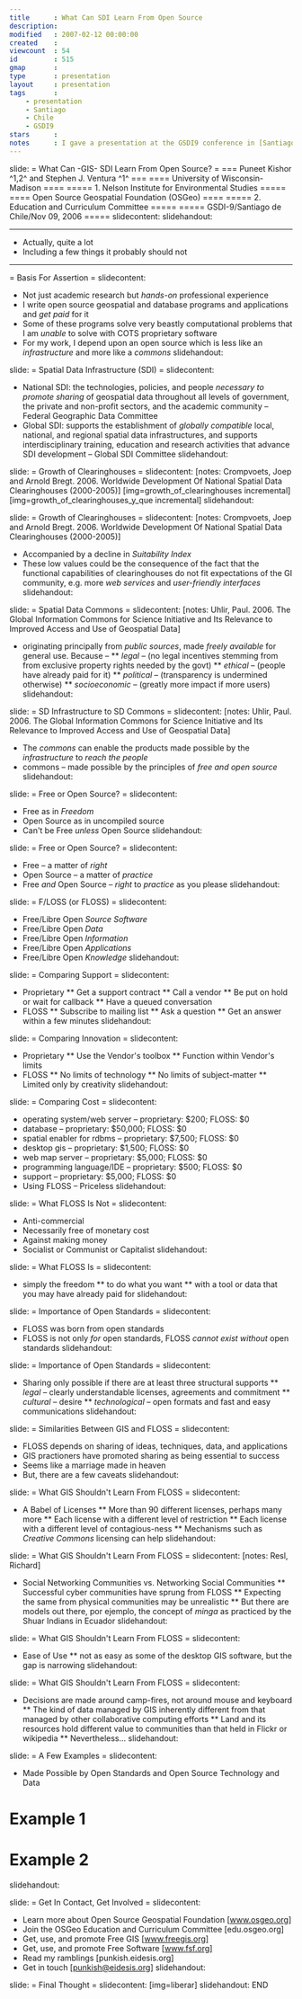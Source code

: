```yaml
---
title      : What Can SDI Learn From Open Source
description: 
modified   : 2007-02-12 00:00:00
created    : 
viewcount  : 54
id         : 515
gmap       : 
type       : presentation
layout     : presentation
tags       :
    - presentation
    - Santiago
    - Chile
    - GSDI9
stars      : 
notes      : I gave a presentation at the GSDI9 conference in [Santiago de Chile]. The disconnect between most of the folks who think SDI and open source was very apparent. I talked about the concept of a [Spatial Data Commons] based on the presentation on [Global Information Commons] by [Paul Uhlir]. The idea of a spatial data commons was received very well by the audience.
---
```


slide:
= What Can -GIS- SDI Learn From Open Source? =
=== Puneet Kishor ^1,2^ and Stephen J. Ventura ^1^ ===
==== University of Wisconsin-Madison ====
===== 1. Nelson Institute for Environmental Studies =====
==== Open Source Geospatial Foundation (OSGeo) ====
===== 2. Education and Curriculum Committee =====
===== GSDI-9/Santiago de Chile/Nov 09, 2006 =====
slidecontent: 
slidehandout:

---

* Actually, quite a lot
* Including a few things it probably should not

---

= Basis For Assertion =
slidecontent: 
* Not just academic research but *hands-on* professional experience
* I write open source geospatial and database programs and applications and *get paid* for it
* Some of these programs solve very beastly computational problems that I am *unable* to solve with COTS proprietary software
* For my work, I depend upon an open source which is less like an *infrastructure* and more like a *commons*
slidehandout:

slide:
= Spatial Data Infrastructure (SDI) =
slidecontent: 
* National SDI: the technologies, policies, and people _necessary to promote sharing_ of geospatial data throughout all levels of government, the private and non-profit sectors, and the academic community &ndash; Federal Geographic Data Committee
* Global SDI: supports the establishment of _globally compatible_ local, national, and regional spatial data infrastructures, and supports interdisciplinary training, education and research activities that advance SDI development &ndash; Global SDI Committee
slidehandout:

slide:
= Growth of Clearinghouses =
slidecontent: 
[notes: Crompvoets, Joep and Arnold Bregt. 2006. Worldwide Development Of National Spatial Data Clearinghouses (2000-2005)]
[img=growth_of_clearinghouses incremental] [img=growth_of_clearinghouses_y_que incremental]
slidehandout:

slide:
= Growth of Clearinghouses =
slidecontent: 
[notes: Crompvoets, Joep and Arnold Bregt. 2006. Worldwide Development Of National Spatial Data Clearinghouses (2000-2005)]
* Accompanied by a decline in *Suitability Index*
* These low values could be the consequence of the fact that the functional capabilities of clearinghouses do not fit expectations of the GI community, e.g. more *web services* and *user-friendly interfaces*
slidehandout:

slide:
= Spatial Data Commons =
slidecontent: 
[notes: Uhlir, Paul. 2006. The Global Information Commons for Science Initiative and Its Relevance to Improved Access and Use of Geospatial Data]
* originating principally from *public sources*, made *freely available* for general use. Because &ndash;
** *legal* &ndash; (no legal incentives stemming from from exclusive property rights needed by the govt)
** *ethical* &ndash; (people have already paid for it)
** *political* &ndash; (transparency is undermined otherwise)
** *socioeconomic* &ndash; (greatly more impact if more users)
slidehandout:

slide:
= SD Infrastructure to SD Commons =
slidecontent: 
[notes: Uhlir, Paul. 2006. The Global Information Commons for Science Initiative and Its Relevance to Improved Access and Use of Geospatial Data]
* The *commons* can enable the products made possible by the *infrastructure* to *reach the people*
* commons &ndash; made possible by the principles of *free and open source*
slidehandout:

slide:
= Free or Open Source? =
slidecontent: 
* Free as in *Freedom*
* Open Source as in uncompiled source
* Can't be Free *unless* Open Source
slidehandout:

slide:
= Free or Open Source? =
slidecontent: 
* Free &ndash; a matter of *right*
* Open Source &ndash; a matter of *practice*
* Free *and* Open Source &ndash; *right* to *practice* as you please
slidehandout:

slide:
= F/LOSS (or FLOSS) =
slidecontent: 
* Free/Libre Open *Source Software*
* Free/Libre Open *Data*
* Free/Libre Open *Information*
* Free/Libre Open *Applications*
* Free/Libre Open *Knowledge*
slidehandout:

slide:
= Comparing Support =
slidecontent: 
* Proprietary
** Get a support contract
** Call a vendor
** Be put on hold or wait for callback
** Have a queued conversation
* FLOSS
** Subscribe to mailing list
** Ask a question
** Get an answer within a few minutes
slidehandout:

slide:
= Comparing Innovation =
slidecontent: 
* Proprietary
** Use the Vendor's toolbox
** Function within Vendor's limits
* FLOSS
** No limits of technology
** No limits of subject-matter
** Limited only by creativity
slidehandout:

slide:
= Comparing Cost =
slidecontent: 
* operating system/web server &ndash; proprietary: $200; FLOSS: $0
* database &ndash; proprietary: $50,000; FLOSS: $0
* spatial enabler for rdbms &ndash; proprietary: $7,500; FLOSS: $0
* desktop gis &ndash; proprietary: $1,500; FLOSS: $0
* web map server &ndash; proprietary: $5,000; FLOSS: $0
* programming language/IDE &ndash; proprietary: $500; FLOSS: $0
* support &ndash; proprietary: $5,000; FLOSS: $0
* Using FLOSS &ndash; Priceless
slidehandout:

slide:
= What FLOSS Is Not =
slidecontent: 
* Anti-commercial
* Necessarily free of monetary cost
* Against making money
* Socialist or Communist or Capitalist
slidehandout:

slide:
= What FLOSS Is =
slidecontent: 
* simply the freedom
** to do what you want
** with a tool or data that you may have already paid for
slidehandout:

slide:
= Importance of Open Standards =
slidecontent: 
* FLOSS was born from open standards
* FLOSS is not only *for* open standards, FLOSS *cannot exist without* open standards
slidehandout:

slide:
= Importance of Open Standards =
slidecontent: 
* Sharing only possible if there are at least three structural supports
** *legal* &ndash; clearly understandable licenses, agreements and commitment
** *cultural* &ndash; desire
** *technological* &ndash; open formats and fast and easy communications
slidehandout:

slide:
= Similarities Between GIS and FLOSS =
slidecontent: 
* FLOSS depends on sharing of ideas, techniques, data, and applications
* GIS practioners have promoted sharing as being essential to success
* Seems like a marriage made in heaven
* But, there are a few caveats
slidehandout:

slide:
= What GIS Shouldn't Learn From FLOSS =
slidecontent:
* A Babel of Licenses
** More than 90 different licenses, perhaps many more
** Each license with a different level of restriction
** Each license with a different level of contagious-ness
** Mechanisms such as *Creative Commons* licensing can help
slidehandout:

slide:
= What GIS Shouldn't Learn From FLOSS =
slidecontent: 
[notes: Resl, Richard]
* Social Networking Communities vs. Networking Social Communities
** Successful cyber communities have sprung from FLOSS
** Expecting the same from physical communities may be unrealistic
** But there are models out there, por ejemplo, the concept of *minga* as practiced by the Shuar Indians in Ecuador
slidehandout:

slide:
= What GIS Shouldn't Learn From FLOSS =
slidecontent: 
* Ease of Use
** not as easy as some of the desktop GIS software, but the gap is narrowing
slidehandout:

slide:
= What GIS Shouldn't Learn From FLOSS =
slidecontent: 
* Decisions are made around camp-fires, not around mouse and keyboard
** The kind of data managed by GIS inherently different from that managed by other collaborative computing efforts
** Land and its resources hold different value to communities than that held in Flickr or wikipedia
** Nevertheless...
slidehandout:

slide:
= A Few Examples =
slidecontent: 
* Made Possible by Open Standards and Open Source Technology and Data
# Example 1
# Example 2
slidehandout:

slide:
= Get In Contact, Get Involved =
slidecontent: 
* Learn more about Open Source Geospatial Foundation [www.osgeo.org]
* Join the OSGeo Education and Curriculum Committee [edu.osgeo.org]
* Get, use, and promote Free GIS [www.freegis.org]
* Get, use, and promote Free Software [www.fsf.org]
* Read my ramblings [punkish.eidesis.org]
* Get in touch [punkish@eidesis.org]
slidehandout:

slide:
= Final Thought =
slidecontent: 
[img=liberar]
slidehandout:
END

